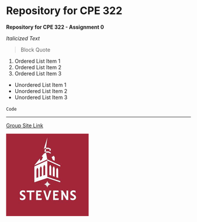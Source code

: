 # Repository for CPE 322

**Repository for CPE 322 - Assignment 0**

*Italicized Text*

> Block Quote

1. Ordered List Item 1
2. Ordered List Item 2
3. Ordered List Item 3

- Unordered List Item 1
- Unordered List Item 2
- Unordered List Item 3

`Code`

---

[Group Site Link](https://sites.google.com/stevens.edu/thebestdesign6group/home)

![Image](images.jpeg)
